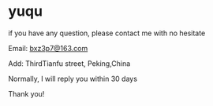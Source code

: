 # yuqu

if you have any question, please contact me with no hesitate

Email: bxz3p7@163.com

Add: ThirdTianfu street, Peking,China

Normally, I will reply you within 30 days

Thank you!
